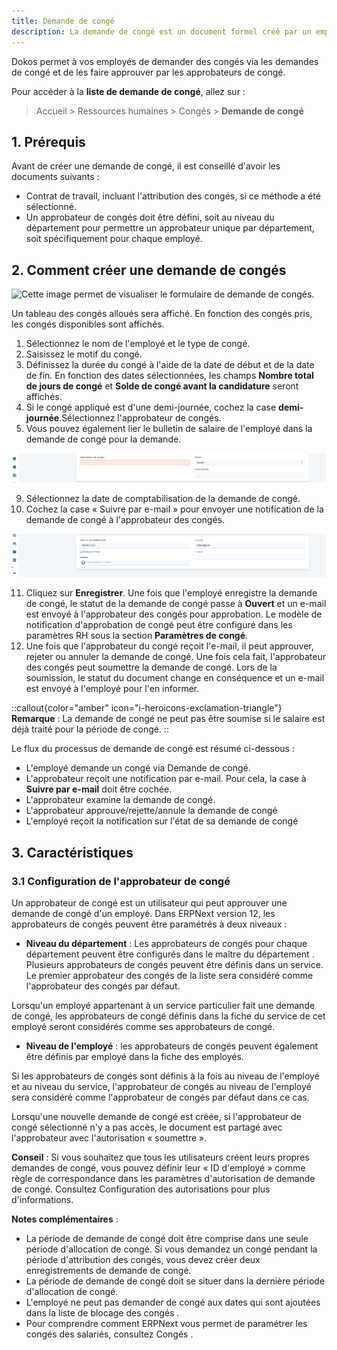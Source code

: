 ```yaml
---
title: Demande de congé
description: La demande de congé est un document formel créé par un employé pour demander des congés pour une période donnée.
---
```


Dokos permet à vos employés de demander des congés via les demandes de congé et de les faire approuver par les approbateurs de congé.

Pour accéder à la **liste de demande de congé**, allez sur :

> Accueil > Ressources humaines > Congés > **Demande de congé**

## 1. Prérequis

Avant de créer une demande de congé, il est conseillé d'avoir les documents suivants :

- Contrat de travail, incluant l'attribution des congés, si ce méthode a été sélectionné.
- Un approbateur de congés doit être défini, soit au niveau du département pour permettre un approbateur unique par département, soit spécifiquement pour chaque employé.

## 2. Comment créer une demande de congés

![Cette image permet de visualiser le formulaire de demande de congés.](/Demande%20cong%C3%A9s%20-%202.png)

Un tableau des congés alloués sera affiché. En fonction des congés pris, les congés disponibles sont affichés.

1. Sélectionnez le nom de l'employé et le type de congé.
2. Saisissez le motif du congé.
3. Définissez la durée du congé à l'aide de la date de début et de la date de fin. En fonction des dates sélectionnées, les champs **Nombre total de jours de congé** et **Solde de congé avant la candidature** seront affichés.
4. Si le congé appliqué est d'une demi-journée, cochez la case **demi-journée**.Sélectionnez l'approbateur de congés.
5. Vous pouvez également lier le bulletin de salaire de l'employé dans la demande de congé pour la demande.

![approbateur\_de\_congés.png](/content/rh/leave-application/approbateur_de_conge%CC%81s.png)

9. Sélectionnez la date de comptabilisation de la demande de congé.
10. Cochez la case « Suivre par e-mail » pour envoyer une notification de la demande de congé à l'approbateur des congés.

![date\_de\_comptabilisation\_congés.png](/content/rh/leave-application/date_de_comptabilisation_conge%CC%81s.png)

11. Cliquez sur **Enregistrer**.
    Une fois que l'employé enregistre la demande de congé, le statut de la demande de congé passe à **Ouvert** et un e-mail est envoyé à l'approbateur des congés pour approbation. Le modèle de notification d'approbation de congé peut être configuré dans les paramètres RH sous la section **Paramètres de congé**.
12. Une fois que l'approbateur du congé reçoit l'e-mail, il peut approuver, rejeter ou annuler la demande de congé. Une fois cela fait, l'approbateur des congés peut soumettre la demande de congé.
    Lors de la soumission, le statut du document change en conséquence et un e-mail est envoyé à l'employé pour l'en informer.

::callout{color="amber" icon="i-heroicons-exclamation-triangle"}
**Remarque** : La demande de congé ne peut pas être soumise si le salaire est déjà traité pour la période de congé.
::

Le flux du processus de demande de congé est résumé ci-dessous :

- L'employé demande un congé via Demande de congé.
- L'approbateur reçoit une notification par e-mail. Pour cela, la case à **Suivre par e-mail** doit être cochée.
- L'approbateur examine la demande de congé.
- L'approbateur approuve/rejette/annule la demande de congé
- L'employé reçoit la notification sur l'état de sa demande de congé

## 3. Caractéristiques

### 3.1 Configuration de l'approbateur de congé

Un approbateur de congé est un utilisateur qui peut approuver une demande de congé d'un employé. Dans ERPNext version 12, les approbateurs de congés peuvent être paramétrés à deux niveaux :

- **Niveau du département** : Les approbateurs de congés pour chaque département peuvent être configurés dans le maître du département . Plusieurs approbateurs de congés peuvent être définis dans un service. Le premier approbateur des congés de la liste sera considéré comme l'approbateur des congés par défaut.

Lorsqu'un employé appartenant à un service particulier fait une demande de congé, les approbateurs de congé définis dans la fiche du service de cet employé seront considérés comme ses approbateurs de congé.

- **Niveau de l'employé** : les approbateurs de congés peuvent également être définis par employé dans la fiche des employés.

Si les approbateurs de congés sont définis à la fois au niveau de l'employé et au niveau du service, l'approbateur de congés au niveau de l'employé sera considéré comme l'approbateur de congés par défaut dans ce cas.

Lorsqu'une nouvelle demande de congé est créée, si l'approbateur de congé sélectionné n'y a pas accès, le document est partagé avec l'approbateur avec l'autorisation « soumettre ».

**Conseil** : Si vous souhaitez que tous les utilisateurs créent leurs propres demandes de congé, vous pouvez définir leur « ID d'employé » comme règle de correspondance dans les paramètres d'autorisation de demande de congé. Consultez Configuration des autorisations pour plus d'informations.

**Notes complémentaires** :

- La période de demande de congé doit être comprise dans une seule période d'allocation de congé. Si vous demandez un congé pendant la période d'attribution des congés, vous devez créer deux enregistrements de demande de congé.
- La période de demande de congé doit se situer dans la dernière période d'allocation de congé.
- L'employé ne peut pas demander de congé aux dates qui sont ajoutées dans la liste de blocage des congés .
- Pour comprendre comment ERPNext vous permet de paramétrer les congés des salariés, consultez Congés .
